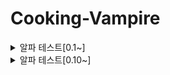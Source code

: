 # Cooking-Vampire

<details>
<summary>알파 테스트[0.1~]</summary>

<h3>[버전 0.1]</h3>
<img src="https://github.com/HongDaHyun/Cooking-Vampire/assets/101586627/a21f1cca-fca1-45b9-a01d-434c8cef9984" width="360" alt="Alpha 0.1">
<br/>
- 몬스터, 플레이어, 타일맵 스프라이트 추가<br/>
- 플레이어 이동 & 애니메이션 구현<br/>
- Input System 적용<br/>
- 랜덤 타일맵 구현<br/>
- 맵 스크롤링 구현<br/>
- 다양한 매니저 생성<br/>

<h3>[버전 0.2]</h3>
<img src="https://github.com/HongDaHyun/Cooking-Vampire/assets/101586627/ad367a57-8019-4974-b94a-52933ed29d38" width="360" alt="Alpha 0.2">
<br/>
- 몬스터 애니메이션 추가<br/>
- 몬스터 오브젝트 풀링<br/>
- 몬스터 유저 Tracking 구현<br/>
- 몬스터 스탯 & 레벨 디자인 구축<br/>
- RePosition 몬스터 구현<br/>

<h3>[버전 0.3]</h3>
<img src="https://github.com/HongDaHyun/Cooking-Vampire/assets/101586627/877b0712-d715-4684-bc46-64531535a02a" width="360" alt="Alpha 0.3">
<br/>
- 무기 이미지 추가 (활 추가 예정)<br/>
- 적 피격 로직 구현<br/>
- 롱소드 atk_0 구현 (Surround Atk)<br/>
- 무기 스탯 & 데이터 구축<br/>
- 무기 레벨 시스템 구현<br/>

<h3>[버전 0.4]</h3>
<img src="https://github.com/user-attachments/assets/4f007d07-46d2-4d00-a4b6-aab7f4b5b835" width="360" alt="Alpha 0.4">
<br/>
- atk_1 구현 (Nearest Atk)<br/>
- 적 사망 & 피격 애니메이션 추가<br/>
- 넉백 구현<br/>
- 무기 쿨타임 구현<br/>
- 몬스터 HP공식 버그 수정<br/>
- 플레이어 데이터 처리<br/>
- 몬스터 처치 데이터 처리<br/>

<h3>[버전 0.5]</h3>
<img src="https://github.com/user-attachments/assets/7b617a2a-9da2-4bb1-a06e-9914b63680ac" width="360" alt="Alpha 0.5">
<br/>
- 폰트 추가<br/>
- 킬 카운트, 레벨, 타이머 텍스트 UI 추가<br/>
- 경험치 Slider, 체력 Slider UI 추가<br/>
- 바 이미지, 아이콘 추가<br/>
- UI매니저 추가<br/>

<h3>[버전 0.6]</h3>
<img src="https://github.com/user-attachments/assets/79e2e9ba-9804-4bde-807d-258a126c7aab" width="360" alt="Alpha 0.6">
<br/>
- 사운드 에셋 추가<br/>
- 레벨업 패널 추가<br/>
- 스탯업 패널 추가<br/>
- 무기 레벨 MAX 로직 구현<br/>
- 무기 레벨업 기능 구현<br/>
- 몬스터 애니메이션 디테일 추가(Stop, Move)<br/>
- 폰트 변경<br/>
- 스탯 데이터 정리<br/>
- 스탯 레벨업 로직 구현<br/>
- 플레이어 데이터 생성<br/>
- 시간 정지&재생 기능 구현<br/>
- 스탯 아이콘 추가<br/>

<h3>[버전 0.7]</h3>
<img src="https://github.com/user-attachments/assets/141779f0-8079-4166-9e42-ab190ffca959" width="360" alt="Alpha 0.7">
<br/>
- 경험치 젬 추가<br/>
- 경험치 젬 흡수 구현<br/>

<h3>[버전 0.7.1]</h3>
<img src="https://github.com/user-attachments/assets/b016be12-4ba1-45e2-81c5-4b24073adea0" width="360" alt="Alpha 0.7.1">
<br/>
- 데미지 팝업 생성<br/>
- 아이템 흡수 사거리 감소<br/>
- 아이템 관련 스크립트 최적화<br/>
- 데미지 감소 디테일 추가<br/>
- 아이템 바로 흡수되는 버그 수정<br/>

<h3>[버전 0.8]</h3>
<img src="https://github.com/user-attachments/assets/b5df7bbe-07eb-4218-b5a4-12b1191ea746" width="360" alt="Alpha 0.8">
<br/>
- 슬래쉬 이미지 추가<br/>
- 투사체 세분화 (기본, 물리, 애니메이션)<br/>
- 0번_무기 이미지 짱돌로 변환<br/>
- 투사체 Set함수 추가<br/>
- 2,3번_무기 추가 (부메랑, 슬래쉬)<br/>

<h3>[버전 0.9]</h3>
<img src="https://github.com/user-attachments/assets/ab2c8b12-aac7-45df-9578-b63485105909" width="360" alt="Alpha 0.9">
<br/>
- 투사체 (애니메이션) 추가<br/>
- 이펙트 추가<br/>
- 무기 3종 추가 (X슬래쉬, 샷건, 고양이)<br/>
- 고양이 패턴 구현 (미완)<br/>
- 고양이, 이펙트 등 Pooling 최적화<br/>

<h3>[버전 0.9.1]</h3>
<img src="https://github.com/user-attachments/assets/4bb6dbaa-f1e3-48d2-9c19-f1fcab3dca4a" width="360" alt="Alpha 0.9.1">
<br/>
- 스킬 아이콘 추가<br/>
- 레벨업 패널 UI 변경<br/>
- 페이퍼 패널 디자인<br/>
- 한글 깨짐 오류 수정<br/>
</details>

<details>
<summary>알파 테스트[0.10~]</summary>
<h3>[버전 0.10]</h3>
- 스탯 계산 공식 변경<br/>
- 스탯 일부 적용<br/>
- 잔버그 수정<br/>
- 무기 사거리, 투사체 크기에 비례해 생성 위치 조정<br/>

<h3>[버전 0.10.1]</h3>
<img src="https://github.com/user-attachments/assets/5cb303da-d292-4c71-b073-070ec9f8e0b7" width="360" alt="Alpha 0.10.1">
<br/>
- 스탯 업그레이드 구현<br/>
- UpStatPannel UI 재조정<br/>
- 티어, 티어색 추가<br/>
- 스탯 아이콘 구현<br/>

<h3>[버전 0.11]</h3>
<img src="https://github.com/user-attachments/assets/1e76eb8c-08c1-479d-9ed4-102a2bbeca2b" width="360" alt="Alpha 0.11">
<br/>
- 플레이어 피격 구현<br/>
- 플레이어 사망 구현<br/>
- 3번 무기 조정 (플레이어 바라보는 기준으로 생성)<br/>
- 7번 무기 제작 (트랩)<br/>
- 트랩형 투사체 구현<br/>
- 보스 등장 경고 UI 추가<br/>

<h3>[버전 0.12]</h3>
- Enemy 애니메이션 Trigger 씹히는 버그 수정<br/>
- 타일 오브젝트 개수 낮춤<br/>
- 플레이어 피격 딜레이 업그레이드<br/>
- Enemy 피격 딜레이 업그레이드<br/>
- Stat데이터 CSV로 정리<br/>
- Stat 로직 개선<br/>
- 스탯 구현 완 (원소 데미지 제외)<br/>

<h3>[버전 0.13]</h3>
<img src="https://github.com/user-attachments/assets/9d3a0198-dafa-46b4-8457-9379041cb804" width="360" alt="Alpha 0.13">
<br/>
- 적 공격 타입 제작 중 (Normal, Charge 완)<br/>
- VFX 업데이트<br/>
- 적 원거리 공격 투사체 스프라이트 제작<br/>
- 피격 이펙트 추가<br/>
- 스킬 아이콘 추가<br/>

<h3>[버전 0.14]</h3>
<img src="https://github.com/user-attachments/assets/95156dbd-6bf5-4031-9c65-080f495f6e55" width="360" alt="Alpha 0.14">
<br/>
- Enemy 프리팹 공격타입에 따라 추상화<br/>
- Range, Area, Box 공격 제작<br/>
- 스테이지 변경 (타일맵, 맵 오브젝트)<br/>
- 맵 오브젝트 재배치 추가<br/>
- 모든 투사체에 물리효과 추가<br/>
- 박스 제작<br/>
- 드롭아이템 추가<br/>
- 아이템 데이터 추가<br/>
- 박블린 추가<br/>
- Enemy 공격 Animation 관련 잔버그 수정<br/>
- 모든 무기 만렙 시 레벨업 추가 특성창에 생기는 버그 수정<br/>

<h3>[버전 0.15]</h3>
<img src="https://github.com/user-attachments/assets/b6d51976-75c8-42a2-bb05-69b115ecd8a8" width="360" alt="Alpha 0.15">
<br/>
- 무한맵 -> 유한맵(적 스폰 위치 X이펙트 추가)<br/>
- 타일맵 외곽 추가<br/>
- 불 이펙트 명암 추가<br/>
- 운에 따른 티어 공식 재구축<br/>
- 플레이어 방어막 효과 구현<br/>
- 방어막 아이템 제작<br/>
- 팝업 텍스트 다양화 (Block, Deal, Critical, Heal)<br/>
- 팝업 텍스트 생성 최적화<br/>
- 체력 회복 팝업 텍스트 생성<br/>
- 포션 활성화<br/>
- Scanner가 상자 인식<br/>
- 플레이어의 투사체가 적 투사체와 충돌(Trigger)되는 버그 수정<br/>
- 스폰 비율 & 스폰 시간 관련 버그 수정<br/>
- 슬라임 움직임 관련 버그 수정<br/>
- 시간 관련 난이도 조정 최적화<br/>

<h3>[버전 0.16]</h3>
<img src="https://github.com/user-attachments/assets/5a292a97-29dc-4d80-8023-60d8d36e6496" width="360" alt="Alpha 0.16">
<br/>
- 새 보스 등장 (늑대)<br/>
- 플레이어, 적 데미지 딜레이 루틴 중첩 버그 수정<br/>
- 적 움직임 & 애니메이션 최적화<br/>
- 불 투사체 애니메이션 버그 수정<br/>
- Area 투사체 Layer 설정<br/>

<h3>[버전 0.17]</h3>
<img src="https://github.com/user-attachments/assets/bffc16a7-cee5-4edb-a127-4c37b5b8bcc6" width="360" alt="Alpha 0.17">
<br/>
- 뱀파이어(보스) 제작 완료<br/>
- 투사체(물리) 중력 파라미터 추가<br/>
- 투사체 스프라이트 (늑대, 뱀파이어) 추가<br/>

<h3>[버전 0.18]</h3>
<img src="https://github.com/user-attachments/assets/0977348b-eb67-4499-bb70-c2cc92c3acbf" width="360" alt="Alpha 0.18">
<br/>
- 땃쥐(보스) 제작 완료<br/>
- 투사체 스프라이트 (땃쥐) 추가<br/>

<h3>[버전 0.19]</h3>
<img src="https://github.com/user-attachments/assets/0b646968-fb39-4c5b-86d3-ece2ea06018a" width="640" alt="Alpha 0.19_1">
<img src="https://github.com/user-attachments/assets/07247510-ec23-49ec-b347-0b40271d1f6d" width="640" alt="Alpha 0.19_2">
<br/>
- 적 콜라이더 동적 변경<br/>
- 적 공격 표시 (붉은색)<br/>
- 적 스폰 설정 추가 (무리, 동시)<br/>
- 레벨업 스크롤바 부드럽게<br/>
- 플랫폼 변경 (PC -> Mobile)<br/>
- UI PC화<br/>
- 스탯UI, 공격UI 제작<br/>
- 모든 스탯(투사체, 플레이어) 최적화(재구축)<br/>
- StatUpPannel -> AtkUp_Btn, StatUp_Btn으로 나눔 (스탯 업그레이드 후 무기 업그레이드)<br/>
</details>